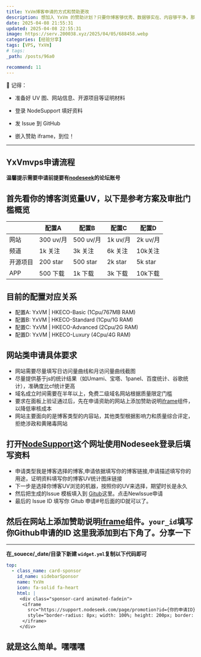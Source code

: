 ```yaml
---
title: YxVm博客申请的方式和赞助更改
description: 想加入 YxVm 的赞助计划？只要你博客够优秀、数据够实在、内容够干净，那就大胆申请吧！从 UV 到 GitHub Star，从APP下载量到频道关注数，只要你有料，YxVm就能给你稳稳的服务器支持
date: 2025-04-08 21:55:31
updated: 2025-04-08 22:55:31
image: https://serv.200038.xyz/2025/04/05/688458.webp
categories: [经验分享]
tags: [VPS, YxVm]
# tags:
_path: /posts/96a0

recommend: 11
---
```



📝 记得：

- 准备好 UV 图、网站信息、开源项目等证明材料

- 登录 NodeSupport 填好资料

- 发 Issue 到 GitHub

- 嵌入赞助 iframe，到位！

---

## YxVmvps申请流程

**温馨提示需要申请前提要有[nodeseek](https://www.nodeseek.com/)的论坛账号**

## 首先看你的博客浏览量UV，以下是参考方案及审批门槛概览

|  | 配置A | 配置B | 配置C | 配置D |
| --- | --- | --- | --- | --- |
| 网站 | 300 uv/月 | 500 uv/月 | 1k uv/月 | 2k uv/月 |
| 频道 | 1k 关注 | 3k 关注 | 6k 关注 | 10k关注 |
| 开源项目 | 200 star | 500 star | 2k star | 5k star |
| APP | 500 下载 | 1k 下载 | 3k 下载 | 10k下载 |

## 目前的配置对应关系

- 配置A: YxVM | HKECO-Basic (1Cpu/767MB RAM)
- 配置B: YxVM | HKECO-Standard (1Cpu/1G RAM)
- 配置C: YxVM | HKECO-Advanced (2Cpu/2G RAM)
- 配置D: YxVM | HKECO-Luxury (4Cpu/4G RAM)

## 网站类申请具体要求

- 网站需要尽量填写日访问量曲线和月访问量曲线截图
- 尽量提供基于js的统计结果（如Umami、宝塔、1panel、百度统计、谷歌统计），准确度比cf统计更高
- 域名成立时间需要在半年以上，免费二级域名网站根据质量限定门槛
- 要求在面板上验证通过后，先在申请资助的网站上添加赞助说明[iframe](https://support.nodeget.com/page/promotion?id={your_id})组件，以降低审核成本
- 网站主要面向的是博客类型的内容站，其他类型根据影响力和质量综合评定，拒绝涉政和黄赌毒网站

## 打开[NodeSupport](https://support.nodeseek.com/)这个网址使用Nodeseek登录后填写资料

- 申请类型我是博客选择的博客,申请依据填写你的博客链接,申请描述填写你的用途，证明资料填写你的博客UV统计图床链接
- 下一步是选择你博客UV浏览的机器，按照你的UV来选择，期望时长是永久
- 然后把生成的Issue 模板填入到 [Gitub](https://github.com/NodeSeekDev/NodeSupport/issues)这里。点击NewIssue申请 
- 最后的 Issue ID 填写你 Gitub 申请#号后面的ID就可以了。

## 然后在网站上添加赞助说明[iframe](https://support.nodeget.com/page/promotion?id={your_id})组件。`your_id`填写你Github申请的ID 这里我添加到右下角了。分享一下

------

**在_souece/_date/目录下新建 `widget.yml`复制以下代码即可**

``` yml
top:
  - class_name: card-sponsor
    id_name: sidebarSponsor
    name: YxVm
    icon: fa-solid fa-heart
    html: |
     <div class="sponsor-card animated-fadein">
      <iframe 
        src="https://support.nodeseek.com/page/promotion?id={你的申请ID}" 
        style="border-radius: 8px; width: 100%; height: 200px; border: none;">
      </iframe>
     </div>
```

## 就是这么简单。嘿嘿嘿
